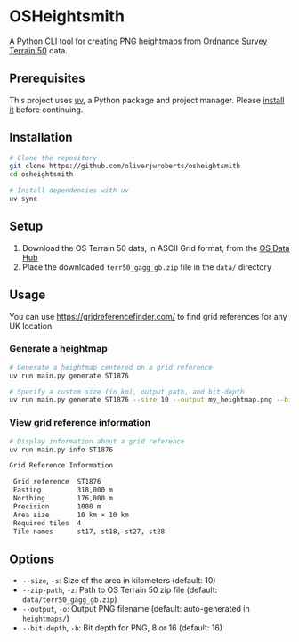 # OSHeightsmith

A Python CLI tool for creating PNG heightmaps from [Ordnance Survey Terrain 50](https://www.ordnancesurvey.co.uk/products/os-terrain-50) data.

## Prerequisites

This project uses [uv](https://docs.astral.sh/uv/), a Python package and project manager. Please [install it](https://docs.astral.sh/uv/getting-started/installation/) before continuing.

## Installation

```bash
# Clone the repository
git clone https://github.com/oliverjwroberts/osheightsmith
cd osheightsmith

# Install dependencies with uv
uv sync
```

## Setup

1. Download the OS Terrain 50 data, in ASCII Grid format, from the [OS Data Hub](https://osdatahub.os.uk/downloads/open/Terrain50)
2. Place the downloaded `terr50_gagg_gb.zip` file in the `data/` directory

## Usage

You can use https://gridreferencefinder.com/ to find grid references for any UK location.

### Generate a heightmap

```bash
# Generate a heightmap centered on a grid reference
uv run main.py generate ST1876

# Specify a custom size (in km), output path, and bit-depth
uv run main.py generate ST1876 --size 10 --output my_heightmap.png --bit-depth 16
```

### View grid reference information

```bash
# Display information about a grid reference
uv run main.py info ST1876

Grid Reference Information

 Grid reference  ST1876                 
 Easting         318,000 m              
 Northing        176,000 m              
 Precision       1000 m                 
 Area size       10 km × 10 km          
 Required tiles  4                      
 Tile names      st17, st18, st27, st28
```

## Options

- `--size`, `-s`: Size of the area in kilometers (default: 10)
- `--zip-path`, `-z`: Path to OS Terrain 50 zip file (default: `data/terr50_gagg_gb.zip`)
- `--output`, `-o`: Output PNG filename (default: auto-generated in `heightmaps/`)
- `--bit-depth`, `-b`: Bit depth for PNG, 8 or 16 (default: 16)


